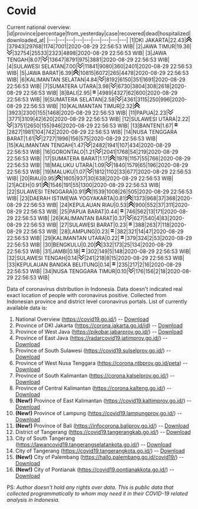 # Covid
Current national overview:
|id|province|percentage|from_yesterday|case|recovered|dead|hospitalized|downloaded_at|
|---|---|---|---|---|---|---|---|---|
|1|DKI JAKARTA|22.43|![up](https://github.com/ariefrachmannn/covid/raw/master/img/rsz_img_186982.png)|37943|29768|1174|7001|2020-08-29 22:56:53 WIB|
|2|JAWA TIMUR|19.36|![down](https://github.com/ariefrachmannn/covid/raw/master/img/rsz_down.png)|32754|25533|2323|4898|2020-08-29 22:56:53 WIB|
|3|JAWA TENGAH|8.07|![down](https://github.com/ariefrachmannn/covid/raw/master/img/rsz_down.png)|13647|8791|975|3881|2020-08-29 22:56:53 WIB|
|4|SULAWESI SELATAN|7.00|![down](https://github.com/ariefrachmannn/covid/raw/master/img/rsz_down.png)|11841|9080|360|2401|2020-08-29 22:56:53 WIB|
|5|JAWA BARAT|6.39|![up](https://github.com/ariefrachmannn/covid/raw/master/img/rsz_img_186982.png)|10815|6072|265|4478|2020-08-29 22:56:53 WIB|
|6|KALIMANTAN SELATAN|4.84|![down](https://github.com/ariefrachmannn/covid/raw/master/img/rsz_down.png)|8192|6150|351|1691|2020-08-29 22:56:53 WIB|
|7|SUMATERA UTARA|3.98|![down](https://github.com/ariefrachmannn/covid/raw/master/img/rsz_down.png)|6730|3804|308|2618|2020-08-29 22:56:53 WIB|
|8|BALI|2.95|![equal](https://github.com/ariefrachmannn/covid/raw/master/img/rsz_equal.png)|4989|4327|62|600|2020-08-29 22:56:53 WIB|
|9|SUMATERA SELATAN|2.58|![down](https://github.com/ariefrachmannn/covid/raw/master/img/rsz_down.png)|4361|3115|250|996|2020-08-29 22:56:53 WIB|
|10|KALIMANTAN TIMUR|2.32|![up](https://github.com/ariefrachmannn/covid/raw/master/img/rsz_img_186982.png)|3923|2300|155|1468|2020-08-29 22:56:53 WIB|
|11|PAPUA|2.23|![down](https://github.com/ariefrachmannn/covid/raw/master/img/rsz_down.png)|3771|3109|42|620|2020-08-29 22:56:53 WIB|
|12|SULAWESI UTARA|2.22|![down](https://github.com/ariefrachmannn/covid/raw/master/img/rsz_down.png)|3751|2650|155|946|2020-08-29 22:56:53 WIB|
|13|BANTEN|1.67|![equal](https://github.com/ariefrachmannn/covid/raw/master/img/rsz_equal.png)|2827|1981|104|742|2020-08-29 22:56:53 WIB|
|14|NUSA TENGGARA BARAT|1.61|![down](https://github.com/ariefrachmannn/covid/raw/master/img/rsz_down.png)|2727|1996|156|575|2020-08-29 22:56:53 WIB|
|15|KALIMANTAN TENGAH|1.47|![down](https://github.com/ariefrachmannn/covid/raw/master/img/rsz_down.png)|2482|1941|107|434|2020-08-29 22:56:53 WIB|
|16|GORONTALO|1.21|![down](https://github.com/ariefrachmannn/covid/raw/master/img/rsz_down.png)|2041|1768|54|219|2020-08-29 22:56:53 WIB|
|17|SUMATERA BARAT|1.17|![up](https://github.com/ariefrachmannn/covid/raw/master/img/rsz_img_186982.png)|1978|1157|55|766|2020-08-29 22:56:53 WIB|
|18|MALUKU UTARA|1.09|![down](https://github.com/ariefrachmannn/covid/raw/master/img/rsz_down.png)|1840|1579|65|196|2020-08-29 22:56:53 WIB|
|19|MALUKU|1.07|![down](https://github.com/ariefrachmannn/covid/raw/master/img/rsz_down.png)|1812|1102|33|677|2020-08-29 22:56:53 WIB|
|20|RIAU|0.95|![up](https://github.com/ariefrachmannn/covid/raw/master/img/rsz_img_186982.png)|1605|937|30|638|2020-08-29 22:56:53 WIB|
|21|ACEH|0.91|![up](https://github.com/ariefrachmannn/covid/raw/master/img/rsz_img_186982.png)|1546|191|55|1300|2020-08-29 22:56:53 WIB|
|22|SULAWESI TENGGARA|0.91|![up](https://github.com/ariefrachmannn/covid/raw/master/img/rsz_img_186982.png)|1539|1008|26|505|2020-08-29 22:56:53 WIB|
|23|DAERAH ISTIMEWA YOGYAKARTA|0.81|![up](https://github.com/ariefrachmannn/covid/raw/master/img/rsz_img_186982.png)|1373|968|37|368|2020-08-29 22:56:53 WIB|
|24|KEPULAUAN RIAU|0.53|![up](https://github.com/ariefrachmannn/covid/raw/master/img/rsz_img_186982.png)|900|552|37|311|2020-08-29 22:56:53 WIB|
|25|PAPUA BARAT|0.44|![equal](https://github.com/ariefrachmannn/covid/raw/master/img/rsz_equal.png)|746|562|13|171|2020-08-29 22:56:53 WIB|
|26|KALIMANTAN BARAT|0.37|![down](https://github.com/ariefrachmannn/covid/raw/master/img/rsz_down.png)|627|540|4|83|2020-08-29 22:56:53 WIB|
|27|SULAWESI BARAT|0.23|![equal](https://github.com/ariefrachmannn/covid/raw/master/img/rsz_equal.png)|388|263|7|118|2020-08-29 22:56:53 WIB|
|28|LAMPUNG|0.23|![equal](https://github.com/ariefrachmannn/covid/raw/master/img/rsz_equal.png)|382|321|14|47|2020-08-29 22:56:53 WIB|
|29|KALIMANTAN UTARA|0.22|![equal](https://github.com/ariefrachmannn/covid/raw/master/img/rsz_equal.png)|379|324|2|53|2020-08-29 22:56:53 WIB|
|30|BENGKULU|0.20|![up](https://github.com/ariefrachmannn/covid/raw/master/img/rsz_img_186982.png)|332|173|25|134|2020-08-29 22:56:53 WIB|
|31|JAMBI|0.18|![equal](https://github.com/ariefrachmannn/covid/raw/master/img/rsz_equal.png)|302|149|5|148|2020-08-29 22:56:53 WIB|
|32|SULAWESI TENGAH|0.14|![down](https://github.com/ariefrachmannn/covid/raw/master/img/rsz_down.png)|241|218|8|15|2020-08-29 22:56:53 WIB|
|33|KEPULAUAN BANGKA BELITUNG|0.14|![equal](https://github.com/ariefrachmannn/covid/raw/master/img/rsz_equal.png)|235|217|2|16|2020-08-29 22:56:53 WIB|
|34|NUSA TENGGARA TIMUR|0.10|![down](https://github.com/ariefrachmannn/covid/raw/master/img/rsz_down.png)|176|156|2|18|2020-08-29 22:56:53 WIB|

Data of coronavirus distribution in Indonesia. Data doesn't indicated real exact location of people with coronavirus positive. Collected from Indonesian province and district level coronavirus portals. List of currently available data is:
1. National Overview (https://covid19.go.id/) -- [Download](https://www.dropbox.com/s/66ly270fw4y76fx/covid_nasional.csv?dl=0)
2. Province of DKI Jakarta (https://corona.jakarta.go.id/id) -- [Download](https://riwayat-file-covid-19-dki-jakarta-jakartagis.hub.arcgis.com/)
3. Province of West Java (https://pikobar.jabarprov.go.id/) -- [Download](https://www.dropbox.com/s/alg0zp60fylq6cn/covid_jabar.csv?dl=0)
4. Province of East Java (https://radarcovid19.jatimprov.go.id/) -- [Download](https://www.dropbox.com/sh/e7vtgcnl4ckbvr4/AADo9UMRDZvrhHn66qTHZOvNa?dl=0)
5. Province of South Sulawesi (https://covid19.sulselprov.go.id/) -- [Download](https://www.dropbox.com/s/z5ek23lwcztj7z7/covid_sulsel.csv?dl=0)
6. Province of West Nusa Tenggara (https://corona.ntbprov.go.id/peta) -- [Download](https://www.dropbox.com/s/4p2k93n42xx0c00/covid_ntb.csv?dl=0)
7. Province of South Kalimantan (https://corona.kalselprov.go.id/) -- [Download](https://www.dropbox.com/sh/7aa2kvz8lb04pzz/AADH1Oj5oFMw2mp-D3JStPRsa?dl=0)
8. Province of Central Kalimantan (https://corona.kalteng.go.id/) -- [Download](https://www.dropbox.com/s/9q01v5r3ys2ozk4/covid_kalteng.csv?dl=0)
9. **(New!)** Province of East Kalimantan (https://covid19.kaltimprov.go.id/) -- [Download](https://www.dropbox.com/sh/qhpxj532nm80goa/AAB6ek_fp1__ieTR0TFQpfIga?dl=0)
10. **(New!)** Province of Lampung (https://covid19.lampungprov.go.id/) -- [Download](https://www.dropbox.com/s/ecuew6oa9kzwqwx/covid_lampung.csv?dl=0)
11. **(New!)** Province of Bali (https://infocorona.baliprov.go.id/) -- [Download](https://www.dropbox.com/sh/iceiwun4ufttmiu/AAC7dSRMpfTjPI1Lfzw-LeCUa?dl=0)
12. District of Tangerang (https://covid19.tangerangkab.go.id/) -- [Download](https://www.dropbox.com/sh/yxovyy6sy5bnz4p/AACZzVHinisKmz8oQWyQJ3nua?dl=0)
13. City of South Tangerang (https://lawancovid19.tangerangselatankota.go.id/) -- [Download](https://www.dropbox.com/s/zlvxo4ivswdzmle/covid_tangsel.csv?dl=0)
14. City of Tangerang (https://covid19.tangerangkota.go.id/) -- [Download](https://www.dropbox.com/s/e53224kvdrpjzy0/covid_tangkot.csv?dl=0)
15. **(New!)** City of Palembang (https://hallo.palembang.go.id/covid19/) -- [Download](https://www.dropbox.com/sh/oj17bhwhlpjht9e/AABZEG-OiaSaFvikATDx6coEa?dl=0)
16. **(New!)** City of Pontianak (https://covid19.pontianakkota.go.id/) -- [Download](https://www.dropbox.com/sh/66if3y4ly51j4sh/AADQ-zwLGa7Kz4ZzJgDw2-3na?dl=0)

PS: *Author doesn't hold any rights over data. This is public data that collected programmatically to whom may need it in their COVID-19 related analysis in Indonesia.*
